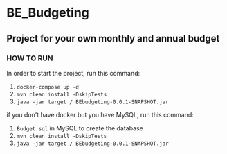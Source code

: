 # BE_Budgeting

## Project for your own monthly and annual budget

### HOW TO RUN

In order to start the project, run this command:

1. `docker-compose up -d`
2. `mvn clean install -DskipTests`
3. `java -jar target / BEbudgeting-0.0.1-SNAPSHOT.jar`

if you don't have docker but you have MySQL, run this command:

1. `Budget.sql` in MySQL to create the database
2. `mvn clean install -DskipTests`
3. `java -jar target / BEbudgeting-0.0.1-SNAPSHOT.jar`
